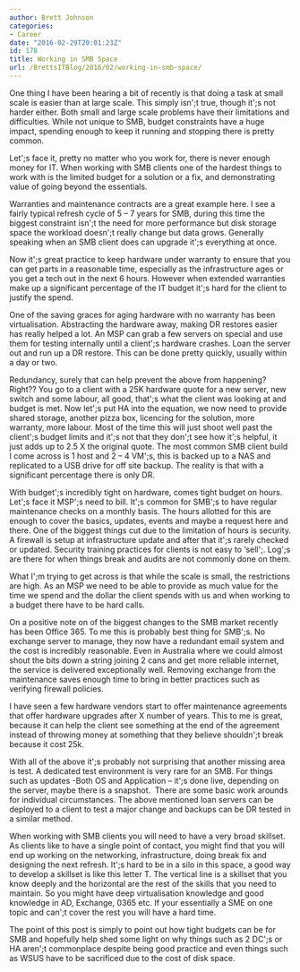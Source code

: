 ```yaml
---
author: Brett Johnson
categories:
- Career
date: "2016-02-29T20:01:23Z"
id: 178
title: Working in SMB Space
url: /BrettsITBlog/2016/02/working-in-smb-space/
---
```

One thing I have been hearing a bit of recently is that doing a task at small scale is easier than at large scale. This simply isn';t true, though it';s not harder either. Both small and large scale problems have their limitations and difficulties. While not unique to SMB, budget constraints have a huge impact, spending enough to keep it running and stopping there is pretty common.

Let';s face it, pretty no matter who you work for, there is never enough money for IT. When working with SMB clients one of the hardest things to work with is the limited budget for a solution or a fix, and demonstrating value of going beyond the essentials.

Warranties and maintenance contracts are a great example here. I see a fairly typical refresh cycle of 5 &#8211; 7 years for SMB, during this time the biggest constraint isn';t the need for more performance but disk storage space the workload doesn';t really change but data grows. Generally speaking when an SMB client does can upgrade it';s everything at once.

Now it';s great practice to keep hardware under warranty to ensure that you can get parts in a reasonable time, especially as the infrastructure ages or you get a tech out in the next 6 hours. However when extended warranties make up a significant percentage of the IT budget it';s hard for the client to justify the spend.

One of the saving graces for aging hardware with no warranty has been virtualisation. Abstracting the hardware away, making DR restores easier has really helped a lot. An MSP can grab a few servers on special and use them for testing internally until a client';s hardware crashes. Loan the server out and run up a DR restore. This can be done pretty quickly, usually within a day or two.

Redundancy, surely that can help prevent the above from happening? Right?? You go to a client with a 25K hardware quote for a new server, new switch and some labour, all good, that';s what the client was looking at and budget is met. Now let';s put HA into the equation, we now need to provide shared storage, another pizza box, licencing for the solution, more warranty, more labour. Most of the time this will just shoot well past the client';s budget limits and it';s not that they don';t see how it';s helpful, it just adds up to 2.5 X the original quote. The most common SMB client build I come across is 1 host and 2 &#8211; 4 VM';s, this is backed up to a NAS and replicated to a USB drive for off site backup. The reality is that with a significant percentage there is only DR.

With budget';s incredibly tight on hardware, comes tight budget on hours. Let';s face it MSP';s need to bill. It';s common for SMB';s to have regular maintenance checks on a monthly basis. The hours allotted for this are enough to cover the basics, updates, events and maybe a request here and there. One of the biggest things cut due to the limitation of hours is security. A firewall is setup at infrastructure update and after that it';s rarely checked or updated. Security training practices for clients is not easy to &#8216;sell';. Log';s are there for when things break and audits are not commonly done on them.

What I';m trying to get across is that while the scale is small, the restrictions are high. As an MSP we need to be able to provide as much value for the time we spend and the dollar the client spends with us and when working to a budget there have to be hard calls.

On a positive note on of the biggest changes to the SMB market recently has been Office 365. To me this is probably best thing for SMB';s. No exchange server to manage, they now have a redundant email system and the cost is incredibly reasonable. Even in Australia where we could almost shout the bits down a string joining 2 cans and get more reliable internet, the service is delivered exceptionally well. Removing exchange from the maintenance saves enough time to bring in better practices such as verifying firewall policies.

I have seen a few hardware vendors start to offer maintenance agreements that offer hardware upgrades after X number of years. This to me is great, because it can help the client see something at the end of the agreement instead of throwing money at something that they believe shouldn';t break because it cost 25k.

With all of the above it';s probably not surprising that another missing area is test. A dedicated test environment is very rare for an SMB. For things such as updates -Both OS and Application &#8211; it';s done live, depending on the server, maybe there is a snapshot.  There are some basic work arounds for individual circumstances. The above mentioned loan servers can be deployed to a client to test a major change and backups can be DR tested in a similar method.

When working with SMB clients you will need to have a very broad skillset. As clients like to have a single point of contact, you might find that you will end up working on the networking, infrastructure, doing break fix and designing the next refresh. It';s hard to be in a silo in this space, a good way to develop a skillset is like this letter T. The vertical line is a skillset that you know deeply and the horizontal are the rest of the skills that you need to maintain. So you might have deep virtualisation knowledge and good knowledge in AD, Exchange, 0365 etc. If your essentially a SME on one topic and can';t cover the rest you will have a hard time.

The point of this post is simply to point out how tight budgets can be for SMB and hopefully help shed some light on why things such as 2 DC';s or HA aren';t commonplace despite being good practice and even things such as WSUS have to be sacrificed due to the cost of disk space.
